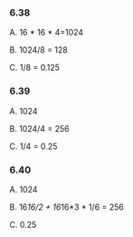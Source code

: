 ### 6.38  
A. 16 * 16 * 4=1024  

B. 1024/8 = 128  

C. 1/8 = 0.125  

### 6.39  
A. 1024  

B. 1024/4 = 256  

C. 1/4 = 0.25  


### 6.40  
A. 1024  

B. 16*16/2 + 16*16*3 * 1/6 = 256  

C. 0.25  